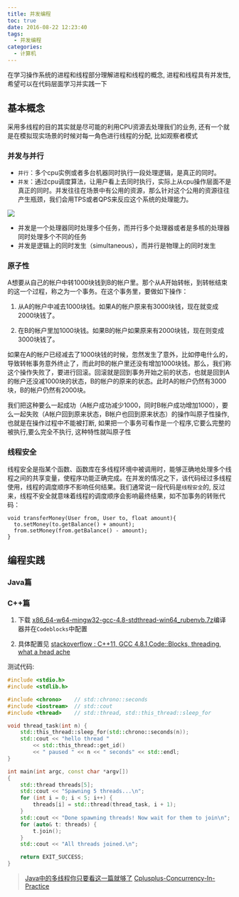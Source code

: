 ```yaml
---
title: 并发编程
toc: true
date: 2016-08-22 12:23:40
tags:
  - 并发编程
categories:
  - 计算机
---
```


在学习操作系统的进程和线程部分理解进程和线程的概念, 进程和线程具有并发性, 希望可以在代码层面学习并实践一下

<!--more-->


## **基本概念**

采用多线程的目的其实就是尽可能的利用CPU资源去处理我们的业务, 还有一个就是在模拟现实场景的时候对每一角色进行线程的分配, 比如观察者模式

### **并发与并行**

- `并行`：多个cpu实例或者多台机器同时执行一段处理逻辑，是真正的同时。
- `并发`：通过cpu调度算法，让用户看上去同时执行，实际上从cpu操作层面不是真正的同时。并发往往在场景中有公用的资源，那么针对这个公用的资源往往产生瓶颈，我们会用TPS或者QPS来反应这个系统的处理能力。

![](/img/并发编程/parallel.png)

- 并发是一个处理器同时处理多个任务，而并行多个处理器或者是多核的处理器同时处理多个不同的任务
- 并发是逻辑上的同时发生（simultaneous），而并行是物理上的同时发生

### **原子性**

A想要从自己的帐户中转1000块钱到B的帐户里。那个从A开始转帐，到转帐结束的这一个过程，称之为一个事务。在这个事务里，要做如下操作：

1. 从A的帐户中减去1000块钱。如果A的帐户原来有3000块钱，现在就变成2000块钱了。

2. 在B的帐户里加1000块钱。如果B的帐户如果原来有2000块钱，现在则变成3000块钱了。

如果在A的帐户已经减去了1000块钱的时候，忽然发生了意外，比如停电什么的，导致转帐事务意外终止了，而此时B的帐户里还没有增加1000块钱。那么，我们称这个操作失败了，要进行回滚。回滚就是回到事务开始之前的状态，也就是回到A的帐户还没减1000块的状态，B的帐户的原来的状态。此时A的帐户仍然有3000块，B的帐户仍然有2000块。

我们把这种要么一起成功（A帐户成功减少1000，同时B帐户成功增加1000），要么一起失败（A帐户回到原来状态，B帐户也回到原来状态）的操作叫原子性操作, 也就是在操作过程中不能被打断, 如果把一个事务可看作是一个程序,它要么完整的被执行,要么完全不执行, 这种特性就叫原子性

### **线程安全**

线程安全是指某个函数、函数库在多线程环境中被调用时，能够正确地处理多个线程之间的共享变量，使程序功能正确完成。在并发的情况之下，该代码经过多线程使用，线程的调度顺序不影响任何结果。我们通常说一段代码是`线程安全`的, 反过来，线程不安全就意味着线程的调度顺序会影响最终结果，如不加事务的转账代码：

```
void transferMoney(User from, User to, float amount){
  to.setMoney(to.getBalance() + amount);
  from.setMoney(from.getBalance() - amount);
}
```



## **编程实践**

### **Java篇**




### **C++篇**

1. 下载 [x86_64-w64-mingw32-gcc-4.8-stdthread-win64_rubenvb.7z](http://sourceforge.net/projects/mingw-w64/files/Toolchains%20targetting%20Win64/Personal%20Builds/rubenvb/gcc-4.8-experimental-stdthread/)编译器并在`Codeblocks`中配置

2. 具体配置见 [stackoverflow : C++11, GCC 4.8.1,Code::Blocks, threading, what a head ache](http://stackoverflow.com/questions/18951454/c11-gcc-4-8-1-codeblocks-threading-what-a-head-ache)

测试代码:

```c++
#include <stdio.h>
#include <stdlib.h>

#include <chrono>    // std::chrono::seconds
#include <iostream>  // std::cout
#include <thread>    // std::thread, std::this_thread::sleep_for

void thread_task(int n) {
    std::this_thread::sleep_for(std::chrono::seconds(n));
    std::cout << "hello thread "
        << std::this_thread::get_id()
        << " paused " << n << " seconds" << std::endl;
}

int main(int argc, const char *argv[])
{
    std::thread threads[5];
    std::cout << "Spawning 5 threads...\n";
    for (int i = 0; i < 5; i++) {
        threads[i] = std::thread(thread_task, i + 1);
    }
    std::cout << "Done spawning threads! Now wait for them to join\n";
    for (auto& t: threads) {
        t.join();
    }
    std::cout << "All threads joined.\n";

    return EXIT_SUCCESS;
}
```

> [Java中的多线程你只要看这一篇就够了](http://www.jianshu.com/p/40d4c7aebd66)
> [Cplusplus-Concurrency-In-Practice](https://github.com/forhappy/Cplusplus-Concurrency-In-Practice/blob/master/Table-of-contents.md)
